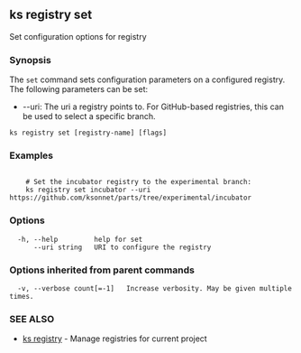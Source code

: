 ## ks registry set

Set configuration options for registry

### Synopsis


The `set` command sets configuration parameters on a configured registry.
The following parameters can be set:

* --uri: The uri a registry points to. For GitHub-based registries, this can be used to select a specific branch.


```
ks registry set [registry-name] [flags]
```

### Examples

```

	# Set the incubator registry to the experimental branch:
	ks registry set incubator --uri https://github.com/ksonnet/parts/tree/experimental/incubator

```

### Options

```
  -h, --help         help for set
      --uri string   URI to configure the registry
```

### Options inherited from parent commands

```
  -v, --verbose count[=-1]   Increase verbosity. May be given multiple times.
```

### SEE ALSO

* [ks registry](ks_registry.md)	 - Manage registries for current project

